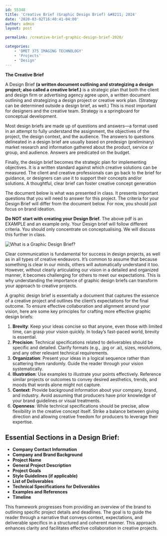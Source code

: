```yaml
---
id: 55348
title: 'Creative Brief (Graphic Design Brief) &#8211; 2024'
date: '2020-03-02T16:40:41-04:00'
author: admin
layout: post

permalink: /creative-brief-graphic-design-brief-2020/

categories:
    - 'DMET 375 IMAGING TECHNOLOGY'
    - 'Projects'
    - 'Design'
---
```


**The Creative Brief**

A Design Brief **(a written document outlining and strategizing a design project; also called a creative brief.)** is a strategic plan that both the client and design firm or advertising agency agree upon, a written document outlining and strategizing a design project or creative work plan. (Strategy can be determined outside a design brief, as well.) This is most important for designers and the creative team. Strategy is a springboard for conceptual development.

Most design briefs are made up of questions and answers—a format used in an attempt to fully understand the assignment, the objectives of the project, the design context, and the audience. The answers to questions delineated in a design brief are usually based on predesign (preliminary) market research and information gathered about the product, service or group, and audience. Answers are predicated on the budget.

Finally, the design brief becomes the strategic plan for implementing objectives. It is a written standard against which creative solutions can be measured. The client and creative professionals can go back to the brief for guidance, or designers can use it to support their concepts and/or solutions. A thoughtful, clear brief can foster creative concept generation

The document below is what was presented in class. It presents important questions that you will need to answer for this project. The criteria for your Design Brief will differ from the document below. For now, you should just focus on brand ideation.

**Do NOT start with creating your Design Brief.** The above pdf is an EXAMPLE and an example only. Your Design brief will follow different criteria. You should only concentrate on conceptualising. We will discuss this further in class.

![What is a Graphic Design Brief?](https://image-control-storage.s3.amazonaws.com/2019/06/18143628/51021.pic_-15.jpg)

Clear communication is fundamental for success in design projects, as well as in all types of creative endeavors. It’s common to assume that because something is clear in our minds, others will automatically understand it too. However, without clearly articulating our vision in a detailed and organized manner, it becomes challenging for others to meet our expectations. This is why understanding the importance of graphic design briefs can transform your approach to creative projects.

A graphic design brief is essentially a document that captures the essence of a creative project and outlines the client’s expectations for the final outcome. To ensure effective collaboration and alignment around your vision, here are some key principles for crafting more effective graphic design briefs:

1. **Brevity**: Keep your ideas concise so that anyone, even those with limited time, can grasp your vision quickly. In today’s fast-paced world, brevity is essential.
2. **Precision**: Technical specifications related to deliverables should be specific and detailed. Clarify formats (e.g., .jpg or .ai), sizes, resolutions, and any other relevant technical requirements.
3. **Organization**: Present your ideas in a logical sequence rather than scattering them randomly. Guide the reader through your vision systematically.
4. **Illustration**: Use examples to illustrate your points effectively. Reference similar projects or outcomes to convey desired aesthetics, trends, and moods that words alone might not capture.
5. **Context**: Provide background information about your company, brand, and industry. Avoid assuming that producers have prior knowledge of your brand guidelines or visual treatments.
6. **Openness**: While technical specifications should be precise, allow flexibility in the creative concept itself. Strike a balance between giving direction and allowing creative freedom for producers to leverage their expertise.

## **Essential Sections in a Design Brief**:

- **Company Contact Information**
- **Company and Brand Background**
- **Project Name**
- **General Project Description**
- **Project Goals**
- **Style Guidelines (if applicable)**
- **List of Deliverables**
- **Technical Specifications for Deliverables**
- **Examples and References**
- **Timeline**

This framework progresses from providing an overview of the brand to outlining specific project details and deadlines. The goal is to guide the reader through a narrative that conveys context, expectations, and deliverable specifics in a structured and coherent manner. This approach enhances clarity and facilitates effective collaboration in creative projects.